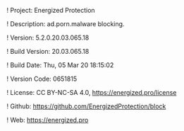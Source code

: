! Project: Energized Protection

! Description: ad.porn.malware blocking.

! Version: 5.2.0.20.03.065.18

! Build Version: 20.03.065.18

! Build Date: Thu, 05 Mar 20 18:15:02

! Version Code: 0651815

! License: CC BY-NC-SA 4.0, https://energized.pro/license

! Github: https://github.com/EnergizedProtection/block

! Web: https://energized.pro
